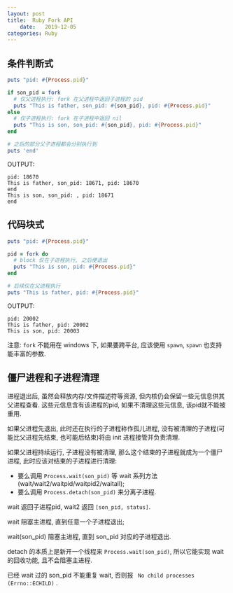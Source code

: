 ```yaml
---
layout: post
title:  Ruby Fork API   
    date:   2019-12-05
categories: Ruby
---
```


## 条件判断式

```ruby
puts "pid: #{Process.pid}"

if son_pid = fork
  # 仅父进程执行: fork 在父进程中返回子进程的 pid
  puts "This is father, son_pid: #{son_pid}, pid: #{Process.pid}"
else
  # 仅子进程执行: fork 在子进程中返回 nil 
  puts "This is son, son_pid: #{son_pid}, pid: #{Process.pid}"
end

# 之后的部分父子进程都会分别执行到
puts 'end'

```

OUTPUT:
```text
pid: 18670
This is father, son_pid: 18671, pid: 18670
end
This is son, son_pid: , pid: 18671
end
```

## 代码块式

```ruby
puts "pid: #{Process.pid}"

pid = fork do
  # block 仅在子进程执行, 之后便退出
  puts "This is son, pid: #{Process.pid}"
end

# 后续仅在父进程执行
puts "This is father, pid: #{Process.pid}"

```

OUTPUT:
```text
pid: 20002
This is father, pid: 20002
This is son, pid: 20003
```

注意: `fork` 不能用在 windows 下, 如果要跨平台, 应该使用 `spawn`, `spawn` 也支持能丰富的参数.

## 僵尸进程和子进程清理

进程退出后, 虽然会释放内存/文件描述符等资源, 但内核仍会保留一些元信息供其父进程查看.
这些元信息含有该进程的pid, 如果不清理这些元信息, 该pid就不能被重用.

如果父进程先退出, 此时还在执行的子进程称作孤儿进程, 没有被清理的子进程(可能比父进程先结束, 也可能后结束)将由 init 进程接管并负责清理.

如果父进程持续运行, 子进程没有被清理, 那么这个结束的子进程就成为一个僵尸进程, 此时应该对结束的子进程进行清理: 
* 要么调用 `Process.wait(son_pid)` 等 wait 系列方法(wait/wait2/waitpid/waitpid2/waitall);
* 要么调用 `Process.detach(son_pid)` 来分离子进程. 

wait 返回子进程pid, wait2 返回 `[son_pid, status]`.

wait 阻塞主进程, 直到任意一个子进程退出;

wait(son_pid) 阻塞主进程, 直到 son_pid 对应的子进程退出.

detach 的本质上是新开一个线程来 `Process.wait(son_pid)`, 所以它能实现 wait 的回收功能, 且不会阻塞主进程.

已经 wait 过的 son_pid 不能重复 wait, 否则报 ` No child processes (Errno::ECHILD)` .
